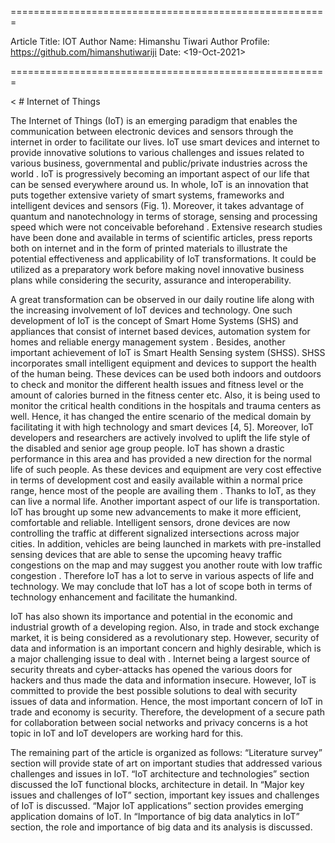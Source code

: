 
=======================================================

Article Title: IOT
Author Name: Himanshu Tiwari
Author Profile: https://github.com/himanshutiwariji
Date: <19-Oct-2021>

=======================================================

<       # Internet of Things




The Internet of Things (IoT) is an emerging paradigm that enables the communication between electronic devices and sensors through the internet in order to facilitate our lives. IoT use smart devices and internet to provide innovative solutions to various challenges and issues related to various business, governmental and public/private industries across the world . IoT is progressively becoming an important aspect of our life that can be sensed everywhere around us. In whole, IoT is an innovation that puts together extensive variety of smart systems, frameworks and intelligent devices and sensors (Fig. 1). Moreover, it takes advantage of quantum and nanotechnology in terms of storage, sensing and processing speed which were not conceivable beforehand . Extensive research studies have been done and available in terms of scientific articles, press reports both on internet and in the form of printed materials to illustrate the potential effectiveness and applicability of IoT transformations. It could be utilized as a preparatory work before making novel innovative business plans while considering the security, assurance and interoperability.

A great transformation can be observed in our daily routine life along with the increasing involvement of IoT devices and technology. One such development of IoT is the concept of Smart Home Systems (SHS) and appliances that consist of internet based devices, automation system for homes and reliable energy management system . Besides, another important achievement of IoT is Smart Health Sensing system (SHSS). SHSS incorporates small intelligent equipment and devices to support the health of the human being. These devices can be used both indoors and outdoors to check and monitor the different health issues and fitness level or the amount of calories burned in the fitness center etc. Also, it is being used to monitor the critical health conditions in the hospitals and trauma centers as well. Hence, it has changed the entire scenario of the medical domain by facilitating it with high technology and smart devices [4, 5]. Moreover, IoT developers and researchers are actively involved to uplift the life style of the disabled and senior age group people. IoT has shown a drastic performance in this area and has provided a new direction for the normal life of such people. As these devices and equipment are very cost effective in terms of development cost and easily available within a normal price range, hence most of the people are availing them . Thanks to IoT, as they can live a normal life. Another important aspect of our life is transportation. IoT has brought up some new advancements to make it more efficient, comfortable and reliable. Intelligent sensors, drone devices are now controlling the traffic at different signalized intersections across major cities. In addition, vehicles are being launched in markets with pre-installed sensing devices that are able to sense the upcoming heavy traffic congestions on the map and may suggest you another route with low traffic congestion . Therefore IoT has a lot to serve in various aspects of life and technology. We may conclude that IoT has a lot of scope both in terms of technology enhancement and facilitate the humankind.

IoT has also shown its importance and potential in the economic and industrial growth of a developing region. Also, in trade and stock exchange market, it is being considered as a revolutionary step. However, security of data and information is an important concern and highly desirable, which is a major challenging issue to deal with . Internet being a largest source of security threats and cyber-attacks has opened the various doors for hackers and thus made the data and information insecure. However, IoT is committed to provide the best possible solutions to deal with security issues of data and information. Hence, the most important concern of IoT in trade and economy is security. Therefore, the development of a secure path for collaboration between social networks and privacy concerns is a hot topic in IoT and IoT developers are working hard for this.

The remaining part of the article is organized as follows: “Literature survey” section will provide state of art on important studies that addressed various challenges and issues in IoT. “IoT architecture and technologies” section discussed the IoT functional blocks, architecture in detail. In “Major key issues and challenges of IoT” section, important key issues and challenges of IoT is discussed. “Major IoT applications” section provides emerging application domains of IoT. In “Importance of big data analytics in IoT” section, the role and importance of big data and its analysis is discussed.